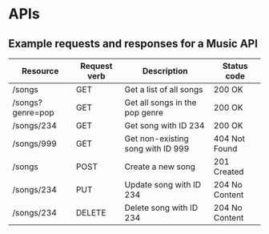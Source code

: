 # APIs

## Example requests and responses for a Music API

| Resource         | Request verb | Description                       | Status code    |
| ---------------- | ------------ | --------------------------------- | -------------- |
| /songs           | GET          | Get a list of all songs           | 200 OK         |
| /songs?genre=pop | GET          | Get all songs in the pop genre    | 200 OK         |
| /songs/234       | GET          | Get song with ID 234              | 200 OK         |
| /songs/999       | GET          | Get non-existing song with ID 999 | 404 Not Found  |
| /songs           | POST         | Create a new song                 | 201 Created    |
| /songs/234       | PUT          | Update song with ID 234           | 204 No Content |
| /songs/234       | DELETE       | Delete song with ID 234           | 204 No Content |
